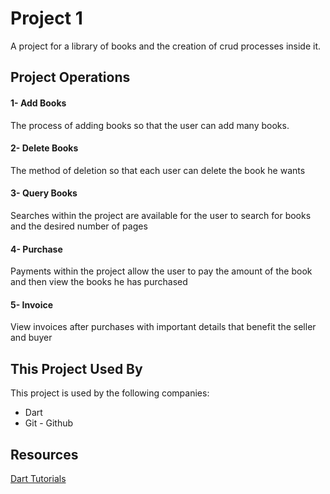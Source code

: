 
# Project 1

A project for a library of books and the creation of crud processes inside it.

## Project Operations

#### 1- Add Books 

The process of adding books so that the user can add many books.

#### 2- Delete Books

The method of deletion so that each user can delete the book he wants

#### 3- Query Books 

Searches within the project are available for the user to search for books and the desired number of pages

#### 4- Purchase

Payments within the project allow the user to pay the amount of the book and then view the books he has purchased

#### 5- Invoice 

View invoices after purchases with important details that benefit the seller and buyer





## This Project Used By

This project is used by the following companies:

- Dart
- Git - Github


## Resources



[Dart Tutorials](https://dart.dev/tutorials)








